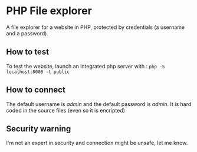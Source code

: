 # PHP File explorer

A file explorer for a website in PHP, protected by credentials (a username and a password).

## How to test

To test the website, launch an integrated php server with : `php -S localhost:8000 -t public`

## How to connect 

The default username is _admin_ and the default password is _admin_. It is hard coded in the source files (even so it is encripted)

## Security warning

I'm not an expert in security and connection might be unsafe, let me know.
